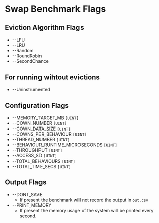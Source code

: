 # Swap Benchmark Flags

## Eviction Algorithm Flags
  - --LFU
  - --LRU
  - --Random
  - --RoundRobin
  - --SecondChance

## For running wihtout evictions
- --Uninstrumented

## Configuration Flags
  - --MEMORY_TARGET_MB `[UINT]`
  - --COWN_NUMBER `[UINT]`
  - --COWN_DATA_SIZE `[UINT]`
  - --COWNS_PER_BEHAVIOUR `[UINT]`
  - --THREAD_NUMBER `[UINT]`
  - --BEHAVIOUR_RUNTIME_MICROSECONDS `[UINT]`
  - --THROUGHPUT `[UINT]`
  - --ACCESS_SD `[UINT]`
  - --TOTAL_BEHAVIOURS `[UINT]`
  - --TOTAL_TIME_SECS `[UINT]`

## Output Flags
  - --DONT_SAVE
    - If present the benchmark will not record the output in `out.csv`
  - --PRINT_MEMORY
    - If present the memory usage of the system will be printed every second.